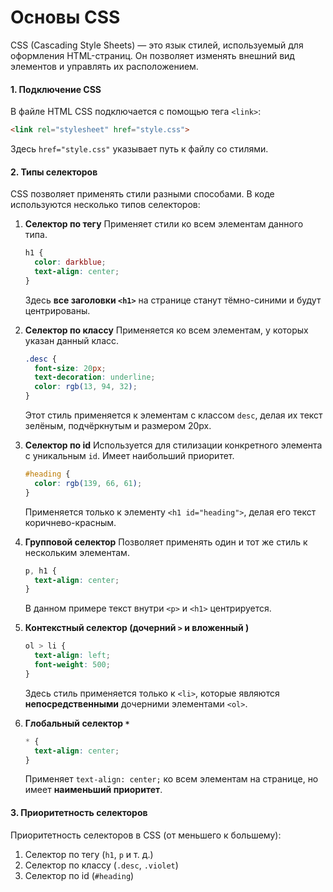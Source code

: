 # **Основы CSS**

CSS (Cascading Style Sheets) — это язык стилей, используемый для оформления HTML-страниц. Он позволяет изменять внешний вид элементов и управлять их расположением.

#### **1\. Подключение CSS**

В файле HTML CSS подключается с помощью тега `<link>`:

``` html
<link rel="stylesheet" href="style.css">
```

Здесь `href="style.css"` указывает путь к файлу со стилями.

#### **2\. Типы селекторов**

CSS позволяет применять стили разными способами. В коде используются несколько типов селекторов:

1.  **Селектор по тегу** Применяет стили ко всем элементам данного типа.
    
    ``` css
    h1 {
      color: darkblue;
      text-align: center;
    }
    ```
    
    Здесь **все заголовки `<h1>`** на странице станут тёмно-синими и будут центрированы.
    
2.  **Селектор по классу** Применяется ко всем элементам, у которых указан данный класс.
    
    ``` css
    .desc {
      font-size: 20px;
      text-decoration: underline;
      color: rgb(13, 94, 32);
    }
    ```
    
    Этот стиль применяется к элементам с классом `desc`, делая их текст зелёным, подчёркнутым и размером 20px.
    
3.  **Селектор по id** Используется для стилизации конкретного элемента с уникальным `id`. Имеет наибольший приоритет.
    
    ``` css
    #heading {
      color: rgb(139, 66, 61);
    }
    ```
    
    Применяется только к элементу `<h1 id="heading">`, делая его текст коричнево-красным.
    
4.  **Групповой селектор** Позволяет применять один и тот же стиль к нескольким элементам.
    
    ``` css
    p, h1 {
      text-align: center;
    }
    ```
    
    В данном примере текст внутри `<p>` и `<h1>` центрируется.
    
5.  **Контекстный селектор (дочерний `>` и вложенный )**
    
    ``` css
    ol > li {
      text-align: left;
      font-weight: 500;
    }
    ```
    
    Здесь стиль применяется только к `<li>`, которые являются **непосредственными** дочерними элементами `<ol>`.
    
6.  **Глобальный селектор `*`**
    
    ``` css
    * {
      text-align: center;
    }
    ```
    
    Применяет `text-align: center;` ко всем элементам на странице, но имеет **наименьший приоритет**.
    

#### **3\. Приоритетность селекторов**

Приоритетность селекторов в CSS (от меньшего к большему):

1.  Селектор по тегу (`h1`, `p` и т. д.)
2.  Селектор по классу (`.desc`, `.violet`)
3.  Селектор по id (`#heading`)
